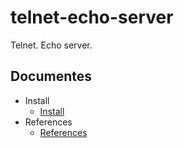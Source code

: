 # telnet-echo-server

Telnet. Echo server.

## Documentes

* Install
  * [Install](./doc/installation/install.md)
* References
  * [References](./doc/references.md)
